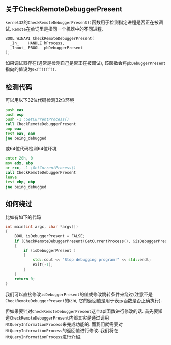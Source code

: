 ## 关于CheckRemoteDebuggerPresent

`kernel32`的`CheckRemoteDebuggerPresent()`函数用于检测指定进程是否正在被调试. `Remote`在单词里是指同一个机器中的不同进程. 

``` c
BOOL WINAPI CheckRemoteDebuggerPresent(
  _In_    HANDLE hProcess,
  _Inout_ PBOOL  pbDebuggerPresent
);
```

如果调试器存在(通常是检测自己是否正在被调试), 该函数会将`pbDebuggerPresent`指向的值设为`0xffffffff`. 

## 检测代码

可以用以下32位代码检测32位环境

``` asm
push eax
push esp
push -1 ;GetCurrentProcess()
call CheckRemoteDebuggerPresent
pop eax
test eax, eax
jne being_debugged
```

或64位代码检测64位环境

``` asm
enter 20h, 0
mov edx, ebp
or rcx, -1 ;GetCurrentProcess()
call CheckRemoteDebuggerPresent
leave
test ebp, ebp
jne being_debugged
```

## 如何绕过

比如有如下的代码

``` c++
int main(int argc, char *argv[])
{
    BOOL isDebuggerPresent = FALSE;
    if (CheckRemoteDebuggerPresent(GetCurrentProcess(), &isDebuggerPresent ))
    {
        if (isDebuggerPresent )
        {
            std::cout << "Stop debugging program!" << std::endl;
            exit(-1);
        }
    }
    return 0;
}
```

我们可以直接修改`isDebuggerPresent`的值或修改跳转条件来绕过(注意不是`CheckRemoteDebuggerPresent`的izhi, 它的返回值是用于表示函数是否正确执行). 

但如果要针对`CheckRemoteDebuggerPresent`这个api函数进行修改的话. 首先要知道`CheckRemoteDebuggerPresent`内部其实是通过调用`NtQueryInformationProcess`来完成功能的. 而我们就需要对`NtQueryInformationProcess`的返回值进行修改. 我们将在`NtQueryInformationProcess`进行介绍.
